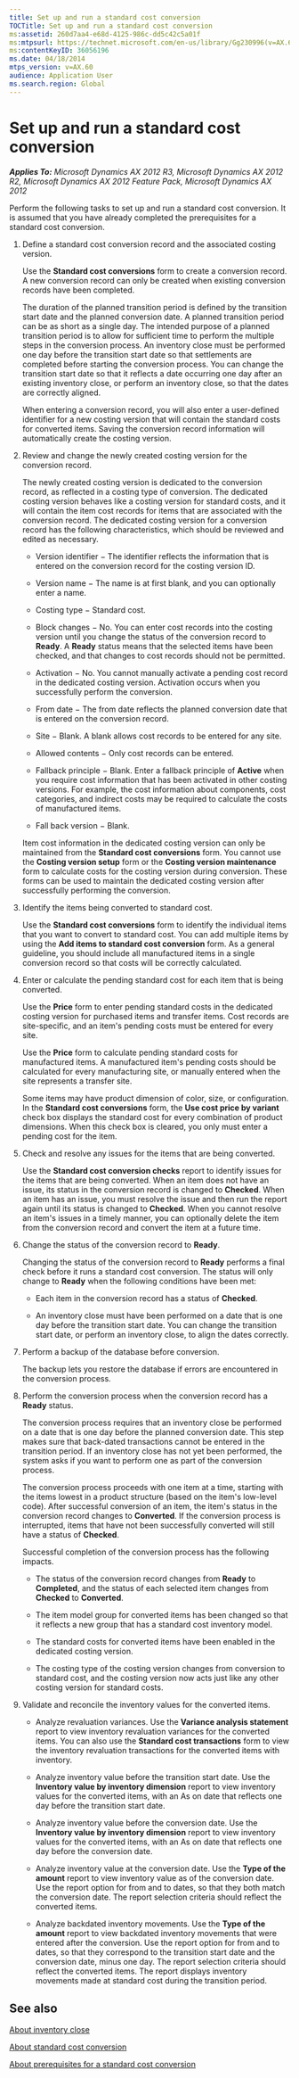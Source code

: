 ```yaml
---
title: Set up and run a standard cost conversion
TOCTitle: Set up and run a standard cost conversion
ms:assetid: 260d7aa4-e68d-4125-986c-dd5c42c5a01f
ms:mtpsurl: https://technet.microsoft.com/en-us/library/Gg230996(v=AX.60)
ms:contentKeyID: 36056196
ms.date: 04/18/2014
mtps_version: v=AX.60
audience: Application User
ms.search.region: Global
---
```


# Set up and run a standard cost conversion 


_**Applies To:** Microsoft Dynamics AX 2012 R3, Microsoft Dynamics AX 2012 R2, Microsoft Dynamics AX 2012 Feature Pack, Microsoft Dynamics AX 2012_

Perform the following tasks to set up and run a standard cost conversion. It is assumed that you have already completed the prerequisites for a standard cost conversion.

1.  Define a standard cost conversion record and the associated costing version.
    
    Use the **Standard cost conversions** form to create a conversion record. A new conversion record can only be created when existing conversion records have been completed.
    
    The duration of the planned transition period is defined by the transition start date and the planned conversion date. A planned transition period can be as short as a single day. The intended purpose of a planned transition period is to allow for sufficient time to perform the multiple steps in the conversion process. An inventory close must be performed one day before the transition start date so that settlements are completed before starting the conversion process. You can change the transition start date so that it reflects a date occurring one day after an existing inventory close, or perform an inventory close, so that the dates are correctly aligned.
    
    When entering a conversion record, you will also enter a user-defined identifier for a new costing version that will contain the standard costs for converted items. Saving the conversion record information will automatically create the costing version.

2.  Review and change the newly created costing version for the conversion record.
    
    The newly created costing version is dedicated to the conversion record, as reflected in a costing type of conversion. The dedicated costing version behaves like a costing version for standard costs, and it will contain the item cost records for items that are associated with the conversion record. The dedicated costing version for a conversion record has the following characteristics, which should be reviewed and edited as necessary.
    
      - Version identifier − The identifier reflects the information that is entered on the conversion record for the costing version ID.
    
      - Version name − The name is at first blank, and you can optionally enter a name.
    
      - Costing type − Standard cost.
    
      - Block changes − No. You can enter cost records into the costing version until you change the status of the conversion record to **Ready**. A **Ready** status means that the selected items have been checked, and that changes to cost records should not be permitted.
    
      - Activation − No. You cannot manually activate a pending cost record in the dedicated costing version. Activation occurs when you successfully perform the conversion.
    
      - From date − The from date reflects the planned conversion date that is entered on the conversion record.
    
      - Site − Blank. A blank allows cost records to be entered for any site.
    
      - Allowed contents − Only cost records can be entered.
    
      - Fallback principle − Blank. Enter a fallback principle of **Active** when you require cost information that has been activated in other costing versions. For example, the cost information about components, cost categories, and indirect costs may be required to calculate the costs of manufactured items.
    
      - Fall back version − Blank.
    
    Item cost information in the dedicated costing version can only be maintained from the **Standard cost conversions** form. You cannot use the **Costing version setup** form or the **Costing version maintenance** form to calculate costs for the costing version during conversion. These forms can be used to maintain the dedicated costing version after successfully performing the conversion.

3.  Identify the items being converted to standard cost.
    
    Use the **Standard cost conversions** form to identify the individual items that you want to convert to standard cost. You can add multiple items by using the **Add items to standard cost conversion** form. As a general guideline, you should include all manufactured items in a single conversion record so that costs will be correctly calculated.

4.  Enter or calculate the pending standard cost for each item that is being converted.
    
    Use the **Price** form to enter pending standard costs in the dedicated costing version for purchased items and transfer items. Cost records are site-specific, and an item's pending costs must be entered for every site.
    
    Use the **Price** form to calculate pending standard costs for manufactured items. A manufactured item's pending costs should be calculated for every manufacturing site, or manually entered when the site represents a transfer site.
    
    Some items may have product dimension of color, size, or configuration. In the **Standard cost conversions** form, the **Use cost price by variant** check box displays the standard cost for every combination of product dimensions. When this check box is cleared, you only must enter a pending cost for the item.

5.  Check and resolve any issues for the items that are being converted.
    
    Use the **Standard cost conversion checks** report to identify issues for the items that are being converted. When an item does not have an issue, its status in the conversion record is changed to **Checked**. When an item has an issue, you must resolve the issue and then run the report again until its status is changed to **Checked**. When you cannot resolve an item's issues in a timely manner, you can optionally delete the item from the conversion record and convert the item at a future time.

6.  Change the status of the conversion record to **Ready**.
    
    Changing the status of the conversion record to **Ready** performs a final check before it runs a standard cost conversion. The status will only change to **Ready** when the following conditions have been met:
    
      - Each item in the conversion record has a status of **Checked**.
    
      - An inventory close must have been performed on a date that is one day before the transition start date. You can change the transition start date, or perform an inventory close, to align the dates correctly.

7.  Perform a backup of the database before conversion.
    
    The backup lets you restore the database if errors are encountered in the conversion process.

8.  Perform the conversion process when the conversion record has a **Ready** status.
    
    The conversion process requires that an inventory close be performed on a date that is one day before the planned conversion date. This step makes sure that back-dated transactions cannot be entered in the transition period. If an inventory close has not yet been performed, the system asks if you want to perform one as part of the conversion process.
    
    The conversion process proceeds with one item at a time, starting with the items lowest in a product structure (based on the item's low-level code). After successful conversion of an item, the item's status in the conversion record changes to **Converted**. If the conversion process is interrupted, items that have not been successfully converted will still have a status of **Checked**.
    
    Successful completion of the conversion process has the following impacts.
    
      - The status of the conversion record changes from **Ready** to **Completed**, and the status of each selected item changes from **Checked** to **Converted**.
    
      - The item model group for converted items has been changed so that it reflects a new group that has a standard cost inventory model.
    
      - The standard costs for converted items have been enabled in the dedicated costing version.
    
      - The costing type of the costing version changes from conversion to standard cost, and the costing version now acts just like any other costing version for standard costs.

9.  Validate and reconcile the inventory values for the converted items.
    
      - Analyze revaluation variances. Use the **Variance analysis statement** report to view inventory revaluation variances for the converted items. You can also use the **Standard cost transactions** form to view the inventory revaluation transactions for the converted items with inventory.
    
      - Analyze inventory value before the transition start date. Use the **Inventory value by inventory dimension** report to view inventory values for the converted items, with an As on date that reflects one day before the transition start date.
    
      - Analyze inventory value before the conversion date. Use the **Inventory value by inventory dimension** report to view inventory values for the converted items, with an As on date that reflects one day before the conversion date.
    
      - Analyze inventory value at the conversion date. Use the **Type of the amount** report to view inventory value as of the conversion date. Use the report option for from and to dates, so that they both match the conversion date. The report selection criteria should reflect the converted items.
    
      - Analyze backdated inventory movements. Use the **Type of the amount** report to view backdated inventory movements that were entered after the conversion. Use the report option for from and to dates, so that they correspond to the transition start date and the conversion date, minus one day. The report selection criteria should reflect the converted items. The report displays inventory movements made at standard cost during the transition period.

## See also

[About inventory close](about-inventory-close.md)

[About standard cost conversion](about-standard-cost-conversion.md)

[About prerequisites for a standard cost conversion](about-prerequisites-for-a-standard-cost-conversion.md)

  


